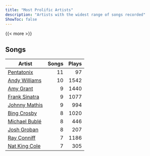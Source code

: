```yaml
---
title: "Most Prolific Artists"
description: "Artists with the widest range of songs recorded"
ShowToc: false
---
```


{{< more >}}

## Songs
Artist | Songs | Plays 
----- | -----: | ----: 
[Pentatonix](/artists/pentatonix-655231) | 11 | 97
[Andy Williams](/artists/andy-williams-16425) | 10 | 1542
[Amy Grant](/artists/amy-grant-3053) | 9 | 1440
[Frank Sinatra](/artists/frank-sinatra-739) | 9 | 1077
[Johnny Mathis](/artists/johnny-mathis-14581) | 9 | 994
[Bing Crosby](/artists/bing-crosby-1864) | 8 | 1020
[Michael Bublé](/artists/michael-buble-58319) | 8 | 446
[Josh Groban](/artists/josh-groban-58260) | 8 | 207
[Ray Conniff](/artists/ray-conniff-104848) | 7 | 1186
[Nat King Cole](/artists/nat-king-cole-3428) | 7 | 305

